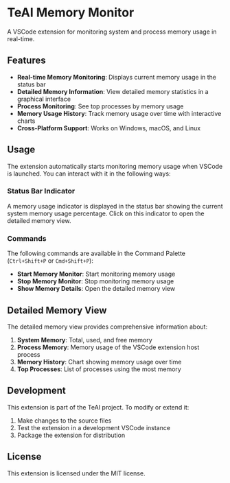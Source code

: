 # TeAI Memory Monitor

A VSCode extension for monitoring system and process memory usage in real-time.

## Features

- **Real-time Memory Monitoring**: Displays current memory usage in the status bar
- **Detailed Memory Information**: View detailed memory statistics in a graphical interface
- **Process Monitoring**: See top processes by memory usage
- **Memory Usage History**: Track memory usage over time with interactive charts
- **Cross-Platform Support**: Works on Windows, macOS, and Linux

## Usage

The extension automatically starts monitoring memory usage when VSCode is launched. You can interact with it in the following ways:

### Status Bar Indicator

A memory usage indicator is displayed in the status bar showing the current system memory usage percentage. Click on this indicator to open the detailed memory view.

### Commands

The following commands are available in the Command Palette (`Ctrl+Shift+P` or `Cmd+Shift+P`):

- **Start Memory Monitor**: Start monitoring memory usage
- **Stop Memory Monitor**: Stop monitoring memory usage
- **Show Memory Details**: Open the detailed memory view

## Detailed Memory View

The detailed memory view provides comprehensive information about:

1. **System Memory**: Total, used, and free memory
2. **Process Memory**: Memory usage of the VSCode extension host process
3. **Memory History**: Chart showing memory usage over time
4. **Top Processes**: List of processes using the most memory

## Development

This extension is part of the TeAI project. To modify or extend it:

1. Make changes to the source files
2. Test the extension in a development VSCode instance
3. Package the extension for distribution

## License

This extension is licensed under the MIT license.
